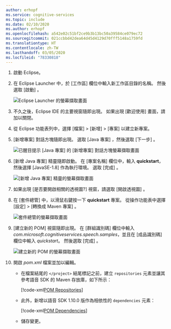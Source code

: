```yaml
---
author: erhopf
ms.service: cognitive-services
ms.topic: include
ms.date: 02/10/2020
ms.author: erhopf
ms.openlocfilehash: a542e02c51bf2ce9b3b13bc50a39584ce079ec72
ms.sourcegitcommit: 021ccbbd42dea64d45d4129d70fff5148a1759fd
ms.translationtype: HT
ms.contentlocale: zh-TW
ms.lasthandoff: 03/05/2020
ms.locfileid: "78330818"
---
```

1. 啟動 Eclipse。

1. 在 Eclipse Launcher 中，於 [工作區]  欄位中輸入新工作區目錄的名稱。 然後選取 [啟動]  。

   ![Eclipse Launcher 的螢幕擷取畫面](../articles/cognitive-services/Speech-Service/media/sdk/qs-java-jre-01-create-new-eclipse-workspace.png)

1. 不久之後，Eclipse IDE 的主要視窗隨即出現。 如果出現 [歡迎使用]  畫面，請加以關閉。

1. 從 Eclipse 功能表列中，選擇 [檔案]   > [新增]   > [專案]  以建立新專案。

1. [新增專案]  對話方塊隨即出現。 選取 [Java 專案]  ，然後選取 [下一步]  。

   ![已醒目提示 [Java 專案] 的 [新增專案] 對話方塊螢幕擷取畫面](../articles/cognitive-services/Speech-Service/media/sdk/qs-java-jre-02-select-wizard.png)

1. [新增 Java 專案]  精靈隨即啟動。 在 [專案名稱]  欄位中，輸入 **quickstart**，然後選擇 [JavaSE-1.8]  作為執行環境。 選取 [完成]  。

   ![[新增 Java 專案] 精靈的螢幕擷取畫面](../articles/cognitive-services/Speech-Service/media/sdk/qs-java-jre-03-create-java-project.png)

1. 如果出現 [是否要開啟相關的透視圖?]  視窗，請選取 [開啟透視圖]  。

1. 在 [套件總管]  中，以滑鼠右鍵按一下 **quickstart** 專案。 從操作功能表中選擇 [設定]   > [轉換成 Maven 專案]  。

   ![套件總管的螢幕擷取畫面](../articles/cognitive-services/Speech-Service/media/sdk/qs-java-jre-04-convert-to-maven-project.png)

1. [建立新的 POM]  視窗隨即出現。 在 [群組識別碼]  欄位中輸入 *com.microsoft.cognitiveservices.speech.samples*，並且在 [成品識別碼]  欄位中輸入 *quickstart*。 然後選取 [完成]  。

   ![建立新的 POM 的螢幕擷取畫面](../articles/cognitive-services/Speech-Service/media/sdk/qs-java-jre-05-configure-maven-pom.png)

1. 開啟 *pom.xml* 檔案並加以編輯。

   * 在檔案結尾的 `</project>` 結尾標記之前，建立 `repositories` 元素並讓其參考語音 SDK 的 Maven 存放庫，如下所示：

     [!code-xml[POM Repositories](~/samples-cognitive-services-speech-sdk/quickstart/java/jre/from-microphone/pom.xml#repositories)]

   * 此外，新增以語音 SDK 1.10.0 版作為相依性的 `dependencies` 元素：

     [!code-xml[POM Dependencies](~/samples-cognitive-services-speech-sdk/quickstart/java/jre/from-microphone/pom.xml#dependencies)]

   * 儲存變更。
